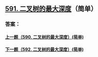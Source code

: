 ## [591. 二叉树的最大深度](https://leetcode-cn.com/problems/merge-two-sorted-lists/)（简单）





### 答案：



#### [上一题（590. 二叉树的最大深度）(简单)](https://github.com/sdwwld/leetCode/blob/master/src/main/java/com/wld/java/leetcode/leetCode0590.md)

#### [下一题（592. 二叉树的最大深度）(简单)](https://github.com/sdwwld/leetCode/blob/master/src/main/java/com/wld/java/leetcode/leetCode0592.md)